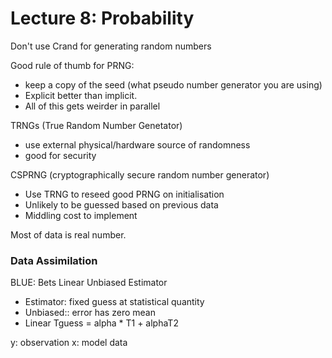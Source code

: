 # Lecture 8: Probability 


Don't use Crand for generating random numbers

Good rule of thumb for PRNG:
- keep a copy of the seed (what pseudo number generator you are using)
- Explicit better than implicit.
- All of this gets weirder in parallel

TRNGs (True Random Number Genetator)
- use external physical/hardware source of randomness
- good for security

CSPRNG (cryptographically secure random number generator)
- Use TRNG to reseed good PRNG on initialisation 
- Unlikely to be guessed based on previous data
- Middling cost to implement

Most of data is real number. 


### Data Assimilation

BLUE: Bets Linear Unbiased Estimator

- Estimator: fixed guess at statistical quantity
- Unbiased:: error has zero mean 
- Linear Tguess = alpha * T1 + alphaT2

y: observation
x: model data







